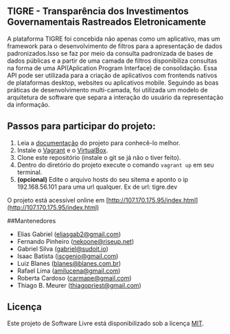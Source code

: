 ## TIGRE - Transparência dos Investimentos Governamentais Rastreados Eletronicamente

A plataforma TIGRE foi concebida não apenas como um aplicativo, mas um framework para o desenvolvimento de filtros para a apresentação de dados padronizados.Isso se faz por meio da consulta padronizada de bases de dados públicas e a partir de uma camada de filtros disponibiliza consultas na forma de uma API(Aplication Program Interface) de consolidação. Essa API pode ser utilizada para a criação de aplicativos com frontends nativos de plataformas desktop, websites ou aplicativos mobile. Seguindo as boas práticas de desenvolvimento multi-camada, foi utilizada um modelo de arquitetura de software que separa a interação do usuário da representação da informação.

## Passos para participar do projeto:

1. Leia a [documentação](https://github.com/hackatondasosc/tigre/wiki/O-Projeto) do projeto para conhecê-lo melhor.
2. Instale o [Vagrant](http://www.vagrantup.com/) e o [VirtualBox](https://www.virtualbox.org/).
2. Clone este repositório (instale o git se já não o tiver feito).
3. Dentro do diretório do projeto execute o comando `vagrant up` em seu terminal.
4. **(opcional)** Edite o arquivo hosts do seu sitema e aponto o ip 192.168.56.101 para uma url qualquer. Ex de url: tigre.dev

O projeto está acessível online em [http://107.170.175.95/index.html](http://107.170.175.95/index.html)

##Mantenedores

* Elias Gabriel (eliasgab2@gmail.com)
* Fernando Pinheiro (nekoone@riseup.net) 
* Gabriel Silva (gabriel@sudoit.io)   
* Isaac Batista (iscgenio@gmail.com)
* Luiz Blanes (blanes@blanes.com.br)
* Rafael Lima (amilucena@gmail.com)
* Roberta Cardoso (carmape@gmail.com)
* Thiago B. Meurer (thiagopriest@gmail.com)

## Licença

Este projeto de Software Livre está disponibilizado sob a licença [MIT](http://opensource.org/licenses/MIT).

